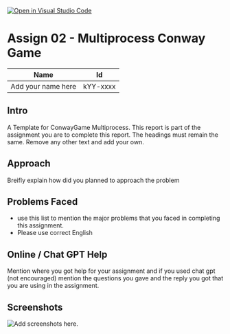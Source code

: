 [![Open in Visual Studio Code](https://classroom.github.com/assets/open-in-vscode-718a45dd9cf7e7f842a935f5ebbe5719a5e09af4491e668f4dbf3b35d5cca122.svg)](https://classroom.github.com/online_ide?assignment_repo_id=10784491&assignment_repo_type=AssignmentRepo)
# Assign 02 - Multiprocess Conway Game
|Name|Id|
|-|-|
|Add your name here|kYY-xxxx|


## Intro
A Template for ConwayGame Multiprocess. This report is part of the assignment you are to complete this report. The headings must remain the same. Remove any other text and add your own. 

## Approach
Breifly explain how did you planned to approach the problem

## Problems Faced
+ use this list to mention the major problems that you faced in completing this assignment.
+ Please use correct English

## Online / Chat GPT Help
Mention where you got help for your assignment and if you used chat gpt (not encouraged) mention the questions you gave and the reply you got that you are using in the assignment.

## Screenshots
![Add screenshots here.]() 
